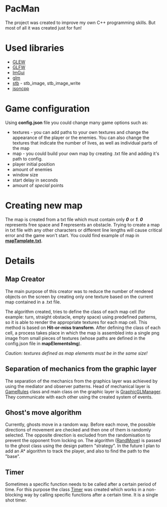# PacMan
The project was created to improve my own C++ programming skills. But most of all it was created just for fun!


# Used libraries

- [GLEW](http://glew.sourceforge.net/)
- [GLFW](https://www.glfw.org/)
- [ImGui](https://github.com/ocornut/imgui)
- [glm](https://github.com/g-truc/glm)
- [stb](https://github.com/nothings/stb) - stb_image, stb_image_write
- [jsoncpp](https://github.com/open-source-parsers/jsoncpp)

# Game configuration

Using **config.json** file you could change many game options such as:

- textures - you can add paths to your own textures and change the appearance of the player or the enemies. 
You can also change the textures that indicate the number of lives, as well as individual parts of the map
- map - you could build your own map by creating .txt file and adding it's path to config.
- player initial position 
- amount of enemies
- window size
- start delay in seconds
- amount of *special* points


# Creating new map

The map is created from a txt file which must contain only ***0*** or ***1***. ***0*** represents free space
and ***1*** represents an obstacle. Trying to create a map in txt file with any other characters or different 
line lengths will cause critical error and the game won't start. You could find example of map in [**mapTamplate.txt**](https://github.com/igorpieniek/PacMan/blob/master/mapTemplate.txt).

# Details

## Map Creator 

The main purpose of this creator was to reduce the number of rendered objects on the screen by creating 
only one texture based on the current map contained in a .txt file. 

The algorithm created, tries to define the class of each map cell (for example: turn, straight obstacle,
empty space) using predefined patterns, so it is able to render the appropriate textures for each map cell.
This method is based on **Hit-or-miss transform**. After defining the class of each cell, a process takes 
place in which the map is assembled into a single png image from small pieces of textures (whose paths are 
defined in the config.json file in **mapElementsImg**).

*Caution: textures defined as map elements must be in the same size!*


## Separation of mechanics from the graphic layer
The separation of the mechanics from the graphics layer was achieved by using the mediator and observer 
patterns. Head of mechanical layer is [GameRules](https://github.com/igorpieniek/PacMan/blob/master/GameTools/GameRules.h) 
class and main class on the graphic layer is [GraphicGLManager](https://github.com/igorpieniek/PacMan/blob/master/GraphicLayer/GraphicGLManager.h).
They communicate with each other using the created system of events.



## Ghost's move algorithm

Currently, ghosts move in a random way. Before each move, the possible directions of movement are checked 
and then one of them is randomly selected. The opposite direction is excluded from the randomisation to 
prevent the opponent from locking on. The algorithm ([RandMove](https://github.com/igorpieniek/PacMan/blob/master/Behaviours/RandMove.h))
is passed to the ghost class using the design pattern "strategy". In the future I plan to add an A* algorithm to track the player, and also to find the path to the "base". 


## Timer

Sometimes a specific function needs to be called after a certain period of time. For this purpose the class 
[Timer](https://github.com/igorpieniek/PacMan/blob/master/GenericTools/Timer.h) was created which works 
in a non-blocking way by calling specific functions after a certain time. It is a single shot timer.
